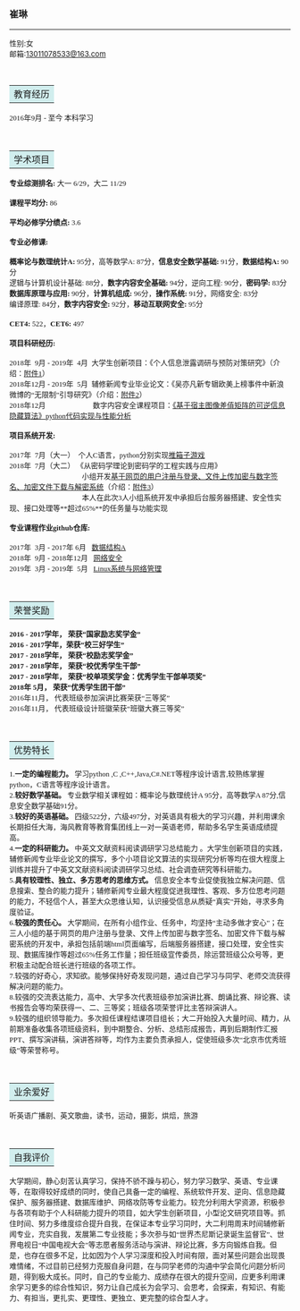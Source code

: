 ### 崔琳    

------

<font size=2>性别:女 <br>邮箱:13011078533@163.com</font>


<div contenteditable="plaintext-only"><font face="黑体" size=3></div>
<table><tr><td bgcolor=#D1EEEE><font face="黑体" size=3>教育经历</font></tr></td></table>

<font size=2>2016年9月 - 至今 本科学习</font>

<div contenteditable="plaintext-only"><font face="黑体" size=3></div>
<table><tr><td bgcolor=#D1EEEE><font face="黑体" size=3>学术项目</font></tr></td></table>

<font size=2>**专业综测排名:** 大一 6/29，大二 11/29 </font>

<font size=2>**课程平均分:** 86</font>

<font size=2>**平均必修学分绩点:** 3.6</font>

<font size=2>**专业必修课:**</font>

<font size=2>**概率论与数理统计A:** 95分，高等数学A: 87分，**信息安全数学基础:** 91分，**数据结构A:** 90分<br>逻辑与计算机设计基础: 88分，**数字内容安全基础:** 94分，逆向工程: 90分，**密码学:** 83分<br>**数据库原理与应用:** 90分，**计算机组成:** 96分，**操作系统:** 91分，网络安全: 83分<br>编译原理: 84分，**数字内容安全:** 92分，**移动互联网安全:** 95分</font>

<font size=2>**CET4:** 522，**CET6:** 497</font>

<font size=2>**项目科研经历:**</font>

<font size=2>2018年  9月 - 2019年  4月  大学生创新项目：《个人信息泄露调研与预防对策研究》（介绍：[附件1](https://github.com/MrCuihi/MrCuihiProject/blob/master/%E9%99%84%E4%BB%B6-%E9%A1%B9%E7%9B%AE%E7%A7%91%E7%A0%94%E4%BB%8B%E7%BB%8D/%E3%80%8A%E4%B8%AA%E4%BA%BA%E4%BF%A1%E6%81%AF%E6%B3%84%E9%9C%B2%E8%B0%83%E7%A0%94%E4%B8%8E%E9%A2%84%E9%98%B2%E5%AF%B9%E7%AD%96%E7%A0%94%E7%A9%B6%E3%80%8B%E4%BB%8B%E7%BB%8D.pdf)）<br>2018年12月 - 2019年  5月  辅修新闻专业毕业论文：《吴亦凡新专辑欧美上榜事件中新浪微博的“无限制”引导研究》（介绍：[附件2](https://github.com/MrCuihi/MrCuihiProject/blob/master/%E9%99%84%E4%BB%B6-%E9%A1%B9%E7%9B%AE%E7%A7%91%E7%A0%94%E4%BB%8B%E7%BB%8D/%E3%80%8A%E5%90%B4%E4%BA%A6%E5%87%A1%E6%96%B0%E4%B8%93%E8%BE%91%E6%AC%A7%E7%BE%8E%E4%B8%8A%E6%A6%9C%E4%BA%8B%E4%BB%B6%E4%B8%AD%E6%96%B0%E6%B5%AA%E5%BE%AE%E5%8D%9A%E7%9A%84%E2%80%9C%E6%97%A0%E9%99%90%E5%88%B6%E2%80%9D%E5%BC%95%E5%AF%BC%E7%A0%94%E7%A9%B6%E3%80%8B%E4%BB%8B%E7%BB%8D.pdf)）<br>2018年12月                          数字内容安全课程项目：[《基于宿主图像差值矩阵的可逆信息隐藏算法》python代码实现与性能分析](https://github.com/MrCuihi/Digital-Content-Security---Information-Hiding)</font>

<font size=2>**项目系统开发:**</font>

<font size=2>2017年  7月（大一）  个人C语言，python分别实现[推箱子游戏](https://github.com/MrCuihi/summer_semester)<br>2018年  7月（大二） 《从密码学理论到密码学的工程实践与应用》<br>&emsp;&emsp;&emsp;&emsp;&emsp;&emsp;&emsp;&emsp;&emsp;&emsp;小组开发[基于网页的用户注册与登录、文件上传加密与数字签名、加密文件下载与解密系统](https://github.com/MrCuihi/threebears)（介绍：[附件3](https://github.com/MrCuihi/MrCuihiProject/blob/master/%E9%99%84%E4%BB%B6-%E9%A1%B9%E7%9B%AE%E7%A7%91%E7%A0%94%E4%BB%8B%E7%BB%8D/%E4%BB%8E%E5%AF%86%E7%A0%81%E5%AD%A6%E7%90%86%E8%AE%BA%E5%88%B0%E5%AF%86%E7%A0%81%E5%AD%A6%E7%9A%84%E5%B7%A5%E7%A8%8B%E5%AE%9E%E8%B7%B5%E4%B8%8E%E5%BA%94%E7%94%A8.pdf)）<br>&emsp;&emsp;&emsp;&emsp;&emsp;&emsp;&emsp;&emsp;&emsp;&emsp;本人在此次3人小组系统开发中承担后台服务器搭建、安全性实现、接口处理等**超过65%**的任务量与功能实现</font>                    

<font size=2>**专业课程作业github仓库:**</font>

<font size=2>2017年  3月 - 2017年  6月   [数据结构A](https://github.com/MrCuihi/ds/tree/master/2017-1/Mrcui)<br>2018年  9月 - 2018年12月   [网络安全](https://github.com/CUCCS/2018-NS-Public-MrCuihi/pulls) <br>2019年  3月 - 2019年  5月   [Linux系统与网络管理](https://github.com/CUCCS/linux-2019-MrCuihi/pulls)</font>

<div contenteditable="plaintext-only"><font face="黑体" size=3></div><table><tr><td bgcolor=#D1EEEE><font face="黑体" size=3>荣誉奖励</font></tr></td></table>

<font size=2>**2016 - 2017学年， 荣获“国家励志奖学金”**<br>**2016 - 2017学年，荣获“校三好学生”**<br>**2017 - 2018学年， 荣获“校励志奖学金”**<br>**2017 - 2018学年， 荣获“校优秀学生干部”**<br>**2017 - 2018学年， 荣获“校单项奖学金：优秀学生干部单项奖”**<br>**2018年  5月， 荣获“优秀学生团干部”**<br>2016年11月， 代表班级参加演讲比赛荣获“三等奖”<br>2016年11月， 代表班级设计班徽荣获“班徽大赛三等奖”</font>

<div contenteditable="plaintext-only"><font face="黑体" size=3></div><table><tr><td bgcolor=#D1EEEE><font face="黑体" size=3>优势特长</font></tr></td></table>

<font size=2>1.**一定的编程能力。** 学习python ,C ,C++,Java,C#.NET等程序设计语言,较熟练掌握python，C语言等程序设计语言。<br>2.**较好数学基础。** 专业数学相关课程如：概率论与数理统计A 95分，高等数学A 87分,信息安全数学基础91分。<br>3.**较好的英语基础。** 四级522分，六级497分，对英语具有极大的学习兴趣，并利用课余长期担任大海，海风教育等教育集团线上一对一英语老师，帮助多名学生英语成绩提高。<br>4.**一定的科研能力。** 中英文文献资料阅读调研学习总结能力  。大学生创新项目的实践，辅修新闻专业毕业论文的撰写，多个小项目论文算法的实现研究分析等均在很大程度上训练并提升了中英文文献资料阅读调研学习总结、社会调查研究等科研能力。<br>5.**具有较理性、独立、多方思考的思维方式。** 信息安全本专业促使我独立解决问题、信息搜索、整合的能力提升；辅修新闻专业最大程度促进我理性、客观、多方位思考问题的能力，不轻信个人，甚至大众思维认知，认识接受信息从质疑“真实”开始，寻求多角度验证。<br>6.**较强的责任心。** 大学期间，在所有小组作业、任务中，均坚持“主动多做才安心”；在三人小组的基于网页的用户注册与登录、文件上传加密与数字签名、加密文件下载与解密系统的开发中，承担包括前端html页面编写，后端服务器搭建，接口处理，安全性实现、数据库操作等超过65%任务工作量；担任班级宣传委员，除运营班级公众号等，更积极主动配合班长进行班级的各项工作。<br>7.较强的好奇心，求知欲。能够保持好奇发现问题，通过自己学习与同学、老师交流获得解决问题的能力。<br>8.较强的交流表达能力，高中、大学多次代表班级参加演讲比赛、朗诵比赛、辩论赛、读书报告会等均荣获得一、二、三等奖；班级各项荣誉评比主答辩演讲人。<br>9.较强的组织领导能力。多次担任课程结课项目组长；大二开始投入大量时间、精力，从前期准备收集各项班级资料，到中期整合、分析、总结形成报告，再到后期制作汇报PPT、撰写演讲稿，演讲答辩等，均作为主要负责承担人，促使班级多次“北京市优秀班级”等荣誉称号。</font>

<div contenteditable="plaintext-only"><font face="黑体" size=3></div><table><tr><td bgcolor=#D1EEEE><font face="黑体" size=3>业余爱好</font></tr></td></table>

<font size=2>听英语广播剧、英文歌曲，读书，运动，摄影，烘焙，旅游</font>

<div contenteditable="plaintext-only"><font face="黑体" size=3></div><table><tr><td bgcolor=#D1EEEE><font face="黑体" size=3>自我评价</font></tr></td></table>

<font size=2>大学期间，静心刻苦认真学习，保持不骄不躁与初心，努力学习数学、英语、专业课等，在取得较好成绩的同时，使自己具备一定的编程、系统软件开发、逆向、信息隐藏保护、服务器搭建、数据库维护、网络攻防等专业能力。较充分利用大学资源，积极参与各项有助于个人科研能力提升的项目，如大学生创新项目，小型论文研究项目等。抓住时间、努力多维度综合提升自我，在保证本专业学习同时，大二利用周末时间辅修新闻专业，充实自我，发展第二专业技能；多次参与如“世界杰尼斯记录诞生监督官”、世界电视日“中国电视大会”等志愿者服务活动与演讲、辩论比赛，多方向锻炼自我。但是，也存在很多不足，比如因为个人学习深度和投入时间有限，面对某些问题会出现畏难情绪，不过目前已经努力克服自身问题，在与同学老师的沟通中学会简化问题分析问题，得到极大成长。同时，自己的专业能力、成绩存在很大的提升空间，应更多利用课余学习更多的综合性知识，努力让自己成长为会学习、会思考，会探索，有知识、有能力、有担当，更扎实、更理性、更独立、更完整的综合型人才。</font>






